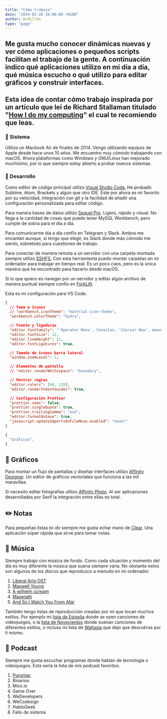 ```yaml
---
title: "Cómo trabajo"
date: "2019-02-28 20:00:00 +0100"
author: Ardillán
type: "page"
---
```


## Me gusta mucho conocer dinámicas nuevas y ver cómo aplicaciones o pequeños scripts facilitan el trabajo de la gente. A continuación indico qué aplicaciones utilizo en mi día a día, qué música escucho o qué utilizo para editar gráficos y construir interfaces.

## Esta idea de contar cómo trabajo inspirada por un artículo que leí de Richard Stallaman titulado "[How I do my computing](https://stallman.org/stallman-computing.html)" el cual te recomiendo que leas.

### 🦖 Sistema

Utilizo un Macbook Air de finales de 2014. Vengo utilizando equipos de Apple desde hace unos 10 años. Me encuentro muy cómodo trabajando con macOS. Ahora plataformas como Windows y GNU/Linux han mejorado muchísimo, por lo que siempre estoy abierto a probar nuevos sistemas.

### 🦄 Desarrollo

Como editor de código principal utilizo [Visual Studio Code.](https://code.visualstudio.com/) He probado Sublime, Atom, Brackets y algún que otro IDE. Éste por ahora es mi favorito por su velocidad, integración con git y la facilidad de añadir una configuración personalizada para editar código.

Para manera bases de datos utilizo [Sequel Pro](https://www.sequelpro.com/). Ligero, rápido y visual. No llega a la cantidad de cosas que puede tener MySQL Workbench, pero cumple de sobra para el día a día.

Para comunicarme día a día confío en Telegram y Slack. Ambos me encantan aunque, si tengo que elegir, es Slack donde más cómodo me siento, sobretodo para cuestiones de trabajo.

Para conectar de manera remota a un servidor con una carpeta montada siempre utilizo [SSHFS.](https://github.com/osxfuse/osxfuse/wiki/SSHFS) Con esta herramienta puedo montar carpetas en mi ordenador para trabajar en tiempo real. Es un poco caos, pero es la única manera que he encontrado para hacerlo desde macOS.

Si lo que quiero es navegar por un servidor y editar algún archivo de manera puntual siempre confío en [ForkLift](https://www.binarynights.com/forklift/).

Esta es mi configuración para VS Code:

```json
{
  // Tema e Iconos
  // "workbench.iconTheme": "material-icon-theme",
  "workbench.colorTheme": "hydra",

  // Fuente y ligaduras
  "editor.fontFamily": "'Operator Mono', Consolas, 'Courier New', monospace",
  "editor.fontSize": 12,
  "editor.lineHeight": 22,
  "editor.fontLigatures": true,

  // Tamaño de iconos barra lateral
  "window.zoomLevel": 1,

  // Elementos de pantalla
  // "editor.renderWhitespace": "boundary",

  // Mostrar reglas
  "editor.rulers": [80, 120],
  "editor.renderIndentGuides": true,

  // Configuración Prettier
  "prettier.semi": false,
  "prettier.singleQuote": true,
  "prettier.trailingComma": "es5",
  "editor.formatOnSave": true,
  "javascript.updateImportsOnFileMove.enabled": "never"
}
```

```javascript
{
  "Gráficos",
}
```

## 💎 Gráficos

Para montar un flujo de pantallas y diseñar interfaces utilizo [Affinity Designer](https://affinity.serif.com/es/designer/). Un editor de gráficos vectoriales que funciona a las mil maravillas.

Si necesito editar fotografías utilizo [Affinity Photo](https://affinity.serif.com/es/photo/). Al ser aplicaciones desarrolladas por Serif la integración entre ellas es total.

## ✏️ Notas

Para pequeñas listas _to-do_ siempre me gusta echar mano de [Clear](https://itunes.apple.com/us/app/clear-tasks-reminders-to-do-lists/id504544917?mt=12). Una aplicación súper rápida que sirve para tomar notas.

## 🕺 Música

Siempre trabajo con música de fondo. Como cada situación y momento del día es muy diferente la música que suena siempre varía. No obstante estos son algunos de los discos que reproduzco a menudo en mi ordenador.

1. [Liberal Arts OST](http://www.imdb.com/title/tt1872818/soundtrack)
2. [Maxwell Young](https://soundcloud.com/maxwell_young)
3. [A wilhelm scream](https://jumpstartrecords.bandcamp.com/album/career-suicide)
4. [Maseratti](https://maserati.bandcamp.com/album/passages)
5. [And So I Watch You From Afar](https://asiwyfa.bandcamp.com/)

También tengo listas de reproducción creadas por mí que tocan muchos estilos. Por ejemplo mi [lista de Epixelia](https://itunes.apple.com/es/playlist/epixelia/pl.u-BNA6rgWCpXPK5z) donde se oyen canciones de videojuegos, o la [lista de Novecientos](https://itunes.apple.com/es/playlist/novecientos/pl.u-leyl1XRCxZ3y0L) donde suenan canciones de diferentes estilos, o incluso mi lista de [Waltasia](https://itunes.apple.com/es/playlist/waltasia/pl.u-6mo448etZkj7EP) que dejo que descubras por tí mismo.

## 👑 Podcast

Siempre me gusta escuchar programas donde hablan de tecnología o videojuegos. Esta sería la lista de mis podcast favoritos.

1.  [Puromac](http://www.puromac.com/)
2.  Binarios
3.  Mixx.io
4.  Game Over
5.  WeDevelopers
6.  WeCodesign
7.  HabloGeek
8.  Fallo de sistema
